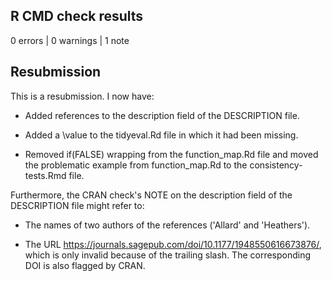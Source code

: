 ## R CMD check results

0 errors | 0 warnings | 1 note

## Resubmission
This is a resubmission. I now have:

* Added references to the description field of the DESCRIPTION file.

* Added a \value to the tidyeval.Rd file in which it had been missing.

* Removed if(FALSE) wrapping from the function_map.Rd file and moved the problematic example from function_map.Rd to the consistency-tests.Rmd file.

Furthermore, the CRAN check's NOTE on the description field of the DESCRIPTION file might refer to:

* The names of two authors of the references ('Allard' and 'Heathers').

* The URL <https://journals.sagepub.com/doi/10.1177/1948550616673876/>, which is only invalid because of the trailing slash. The corresponding DOI is also flagged by CRAN.

